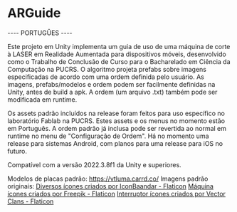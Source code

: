 # ARGuide

---- PORTUGÛES ----

Este projeto em Unity implementa um guia de uso de uma máquina de corte à LASER em Realidade Aumentada para dispositivos móveis, desenvolvido como o Trabalho de Conclusão de Curso
para o Bacharelado em Ciência da Computação na PUCRS. O algoritmo projeta prefabs sobre imagens especificadas de acordo com uma ordem definida pelo usuário. As imagens, prefabs/modelos e ordem
podem ser facilmente definidas na Unity, antes de build a apk. A ordem (um arquivo .txt) também pode ser modificada em runtime.

Os assets padrão incluídos na release foram feitos para uso específico no laboratório Fablab na PUCRS. Estes assets e os menus no momento estão em Português. A ordem padrão já inclusa pode ser revertida
ao normal em runtime no menu de "Configuração de Ordem". Há no momento uma release para sistemas Android, com planos para uma release para iOS no futuro.

Compatível com a versão 2022.3.8f1 da Unity e superiores.

Modelos de placas padrão: https://vtluma.carrd.co/
Imagens padrão originais: <a href="https://www.flaticon.com/br/icones-gratis/diversos" title="diversos ícones">Diversos ícones criados por IconBaandar - Flaticon</a>
<a href="https://www.flaticon.com/br/icones-gratis/maquina" title="máquina ícones">Máquina ícones criados por Freepik - Flaticon</a>
<a href="https://www.flaticon.com/br/icones-gratis/interruptor" title="interruptor ícones">Interruptor ícones criados por Vector Clans - Flaticon</a>





